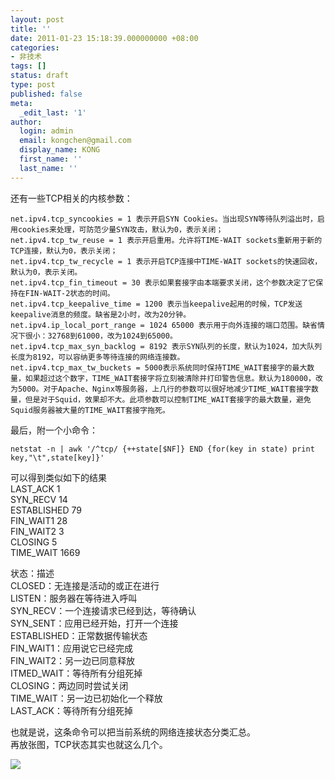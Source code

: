 ```yaml
---
layout: post
title: ''
date: 2011-01-23 15:18:39.000000000 +08:00
categories:
- 非技术
tags: []
status: draft
type: post
published: false
meta:
  _edit_last: '1'
author:
  login: admin
  email: kongchen@gmail.com
  display_name: KONG
  first_name: ''
  last_name: ''
---
```

还有一些TCP相关的内核参数：

    net.ipv4.tcp_syncookies = 1 表示开启SYN Cookies。当出现SYN等待队列溢出时，启用cookies来处理，可防范少量SYN攻击，默认为0，表示关闭；
    net.ipv4.tcp_tw_reuse = 1 表示开启重用。允许将TIME-WAIT sockets重新用于新的TCP连接，默认为0，表示关闭；
    net.ipv4.tcp_tw_recycle = 1 表示开启TCP连接中TIME-WAIT sockets的快速回收，默认为0，表示关闭。
    net.ipv4.tcp_fin_timeout = 30 表示如果套接字由本端要求关闭，这个参数决定了它保持在FIN-WAIT-2状态的时间。
    net.ipv4.tcp_keepalive_time = 1200 表示当keepalive起用的时候，TCP发送keepalive消息的频度。缺省是2小时，改为20分钟。
    net.ipv4.ip_local_port_range = 1024 65000 表示用于向外连接的端口范围。缺省情况下很小：32768到61000，改为1024到65000。
    net.ipv4.tcp_max_syn_backlog = 8192 表示SYN队列的长度，默认为1024，加大队列长度为8192，可以容纳更多等待连接的网络连接数。
    net.ipv4.tcp_max_tw_buckets = 5000表示系统同时保持TIME_WAIT套接字的最大数量，如果超过这个数字，TIME_WAIT套接字将立刻被清除并打印警告信息。默认为180000，改为5000。对于Apache、Nginx等服务器，上几行的参数可以很好地减少TIME_WAIT套接字数量，但是对于Squid，效果却不大。此项参数可以控制TIME_WAIT套接字的最大数量，避免Squid服务器被大量的TIME_WAIT套接字拖死。

最后，附一个小命令：

    netstat -n | awk '/^tcp/ {++state[$NF]} END {for(key in state) print key,"\t",state[key]}'

可以得到类似如下的结果  
LAST\_ACK 1  
SYN\_RECV 14  
ESTABLISHED 79  
FIN\_WAIT1 28  
FIN\_WAIT2 3  
CLOSING 5  
TIME\_WAIT 1669

状态：描述  
CLOSED：无连接是活动的或正在进行  
LISTEN：服务器在等待进入呼叫  
SYN\_RECV：一个连接请求已经到达，等待确认  
SYN\_SENT：应用已经开始，打开一个连接  
ESTABLISHED：正常数据传输状态  
FIN\_WAIT1：应用说它已经完成  
FIN\_WAIT2：另一边已同意释放  
ITMED\_WAIT：等待所有分组死掉  
CLOSING：两边同时尝试关闭  
TIME\_WAIT：另一边已初始化一个释放  
LAST\_ACK：等待所有分组死掉

也就是说，这条命令可以把当前系统的网络连接状态分类汇总。  
再放张图，TCP状态其实也就这么几个。

[![](assets/796px-Tcp_state_diagram_fixed.svg1_-300x226.png)][0]

[0]: http://www.kongch.com/wp-content/uploads/2010/12/796px-Tcp_state_diagram_fixed.svg1_.png